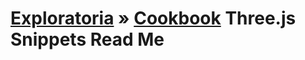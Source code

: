 [Exploratoria]( http://exploratoria.github.io ) &raquo; [Cookbook]( http://exploratoria.github.io/cookbook/ )
Three.js Snippets Read Me
===